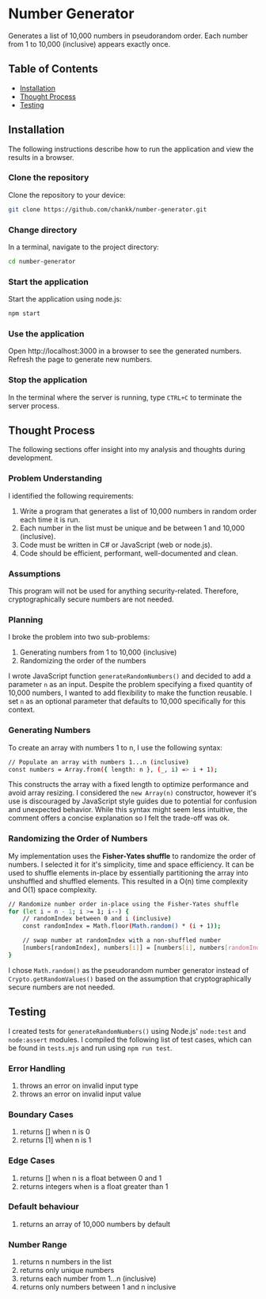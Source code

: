 # Number Generator

Generates a list of 10,000 numbers in pseudorandom order. Each number from 1 to 10,000 (inclusive) appears exactly once.

## Table of Contents

-   [Installation](#installation)
-   [Thought Process](#thought-process)
-   [Testing](#testing)

## Installation

The following instructions describe how to run the application and view the results in a browser.

### Clone the repository

Clone the repository to your device:

```sh
git clone https://github.com/chankk/number-generator.git
```

### Change directory

In a terminal, navigate to the project directory:

```sh
cd number-generator
```

### Start the application

Start the application using node.js:

```sh
npm start
```

### Use the application

Open http://localhost:3000 in a browser to see the generated numbers. Refresh the page to generate new numbers.

### Stop the application

In the terminal where the server is running, type `CTRL+C` to terminate the server process.

## Thought Process

The following sections offer insight into my analysis and thoughts during development.

### Problem Understanding

I identified the following requirements:

1. Write a program that generates a list of 10,000 numbers in random order each time it is run.
1. Each number in the list must be unique and be between 1 and 10,000 (inclusive).
1. Code must be written in C# or JavaScript (web or node.js).
1. Code should be efficient, performant, well-documented and clean.

### Assumptions

This program will not be used for anything security-related. Therefore, cryptographically secure numbers are not needed.

### Planning

I broke the problem into two sub-problems:

1. Generating numbers from 1 to 10,000 (inclusive)
1. Randomizing the order of the numbers

I wrote JavaScript function `generateRandomNumbers()` and decided to add a parameter `n` as an input. Despite the problem specifying a fixed quantity of 10,000 numbers, I wanted to add flexibility to make the function reusable. I set `n` as an optional parameter that defaults to 10,000 specifically for this context.

### Generating Numbers

To create an array with numbers 1 to n, I use the following syntax:

```sh
// Populate an array with numbers 1...n (inclusive)
const numbers = Array.from({ length: n }, (_, i) => i + 1);
```

This constructs the array with a fixed length to optimize performance and avoid array resizing. I considered the `new Array(n)` constructor, however it's use is discouraged by JavaScript style guides due to potential for confusion and unexpected behavior. While this syntax might seem less intuitive, the comment offers a concise explanation so I felt the trade-off was ok.

### Randomizing the Order of Numbers

My implementation uses the **Fisher-Yates shuffle** to randomize the order of numbers. I selected it for it's simplicity, time and space efficiency. It can be used to shuffle elements in-place by essentially partitioning the array into unshuffled and shuffled elements. This resulted in a O(n) time complexity and O(1) space complexity.

```sh
// Randomize number order in-place using the Fisher-Yates shuffle
for (let i = n - 1; i >= 1; i--) {
    // randomIndex between 0 and i (inclusive)
    const randomIndex = Math.floor(Math.random() * (i + 1));

    // swap number at randomIndex with a non-shuffled number
    [numbers[randomIndex], numbers[i]] = [numbers[i], numbers[randomIndex]];
}
```

I chose `Math.random()` as the pseudorandom number generator instead of `Crypto.getRandomValues()` based on the assumption that cryptographically secure numbers are not needed.

## Testing

I created tests for `generateRandomNumbers()` using Node.js' `node:test` and `node:assert` modules. I compiled the following list of test cases, which can be found in `tests.mjs` and run using `npm run test`.

### Error Handling

1. throws an error on invalid input type
1. throws an error on invalid input value

### Boundary Cases

1. returns [] when n is 0
1. returns [1] when n is 1

### Edge Cases

1. returns [] when n is a float between 0 and 1
1. returns integers when is a float greater than 1

### Default behaviour

1. returns an array of 10,000 numbers by default

### Number Range

1. returns n numbers in the list
1. returns only unique numbers
1. returns each number from 1...n (inclusive)
1. returns only numbers between 1 and n inclusive
